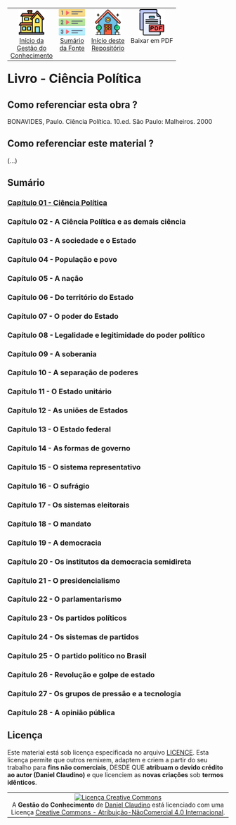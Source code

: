 <table align="right" border="0">
  <tr>
    <td align="center" valign="top">
      <a href="https://github.com/dnlclaudino/gestao-do-conhecimento#readme">
        <img src="https://github.com/dnlclaudino/imagens/blob/master/icones/icone-casa3.png?raw=true" heigh="60" width="60"><br>Início da <br>Gestão do <br>Conhecimento
      </a>
    </td>
    <td align="center" valign="top">
      <a href="./README.md">
        <img src="https://github.com/dnlclaudino/imagens/blob/master/icones/icone-sumario.png?raw=true" heigh="60" width="60"><br>Sumário<br>da Fonte
      </a>
    </td>
    <td align="center" valign="top">
      <a href="../README.md">
        <img src="https://github.com/dnlclaudino/imagens/blob/master/icones/icone-casa2.png?raw=true" heigh="60" width="60"><br>Início deste <br>Repositório
      </a>
    </td>
    <td align="center" valign="top">
        <img src="https://github.com/dnlclaudino/imagens/blob/master/icones-aplicativos/pdf/pdf.png?raw=true" heigh="60" width="60"><br>Baixar em PDF
    </td>
  </tr>
</table><br><br><br><br><br><br><br>

# Livro - Ciência Política

## Como referenciar esta obra ?

BONAVIDES, Paulo. Ciência Política. 10.ed. São Paulo: Malheiros. 2000

## Como referenciar este material ?

(...)

## Sumário

### [Capítulo 01 - Ciência Política](./capitulo-01-ciencia-politica.md)

### Capítulo 02 - A Ciência Política e as demais ciência

### Capítulo 03 - A sociedade e o Estado

### Capítulo 04 - População e povo

### Capítulo 05 - A nação

### Capítulo 06 - Do território do Estado

### Capítulo 07 - O poder do Estado

### Capítulo 08 - Legalidade e legitimidade do poder político

### Capítulo 09 - A soberania

### Capítulo 10 - A separação de poderes

### Capítulo 11 - O Estado unitário

### Capítulo 12 - As uniões de Estados

### Capítulo 13 - O Estado federal

### Capítulo 14 - As formas de governo

### Capítulo 15 - O sistema representativo

### Capítulo 16 - O sufrágio

### Capítulo 17 - Os sistemas eleitorais

### Capítulo 18 - O mandato

### Capítulo 19 - A democracia

### Capítulo 20 - Os institutos da democracia semidireta

### Capítulo 21 - O presidencialismo

### Capítulo 22 - O parlamentarismo

### Capítulo 23 - Os partidos políticos

### Capítulo 24 - Os sistemas de partidos

### Capítulo 25 - O partido político no Brasil

### Capítulo 26 - Revolução e golpe de estado

### Capítulo 27 - Os grupos de pressão e a tecnologia

### Capítulo 28 - A opinião pública

## Licença

Este material está sob licença especificada no arquivo [LICENCE](./LICENSE). Esta licença permite que outros remixem, adaptem e criem a partir do seu trabalho para **fins não comerciais**, DESDE QUE **atribuam o devido crédito ao autor (Daniel Claudino)** e que licenciem as **novas criações** sob **termos idênticos**.

<center>
<table width="350px">
<tr>
<td align="center">
<a rel="license" href="http://creativecommons.org/licenses/by-nc/4.0/"><img alt="Licença Creative Commons" style="border-width:0" src="https://i.creativecommons.org/l/by-nc/4.0/88x31.png" /></a><br /><span xmlns:dct="http://purl.org/dc/terms/" href="http://purl.org/dc/dcmitype/Text" property="dct:title" rel="dct:type">A <b>Gestão do Conhecimento</b></span> de <a xmlns:cc="http://creativecommons.org/ns#" href="https://github.com/dnlclaudino/gestao-do-conhecimento" property="cc:attributionName" rel="cc:attributionURL">Daniel Claudino</a> está licenciado com uma Licença <a rel="license" href="http://creativecommons.org/licenses/by-nc/4.0/">Creative Commons - Atribuição-NãoComercial 4.0 Internacional</a>.
</td>
</tr>
</table>
</center>
